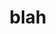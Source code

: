 ---
layout: page
title: "blah"
tags: [Jekyll, theme, responsive, blog, template]
image:
  feature: blank-paper.jpg
---
